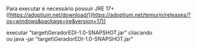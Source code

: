 Para executar é necessário possuir JRE 17+ ([https://adoptium.net/download/](https://adoptium.net/temurin/releases/?os=windows&package=jre&version=17))  

executar "target\GeradorEDI-1.0-SNAPSHOT.jar" cliacando  
ou java -jar "target\GeradorEDI-1.0-SNAPSHOT.jar"
